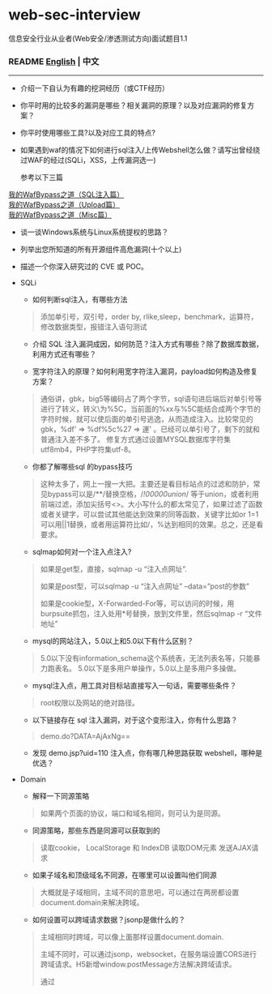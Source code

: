  # web-sec-interview

信息安全行业从业者(Web安全/渗透测试方向)面试题目1.1

### README [English](README.md) | 中文

---

   * 介绍一下自认为有趣的挖洞经历（或CTF经历）

   * 你平时用的比较多的漏洞是哪些？相关漏洞的原理？以及对应漏洞的修复方案？

   * 你平时使用哪些工具?以及对应工具的特点?
 
   * 如果遇到waf的情况下如何进行sql注入/上传Webshell怎么做？请写出曾经绕过WAF的经过(SQLi，XSS，上传漏洞选一) 
   
     参考以下三篇
    
  <a href="https://xz.aliyun.com/t/265/">我的WafBypass之道（SQL注入篇）</a><br />
  <a href="https://xz.aliyun.com/t/337/">我的WafBypass之道（Upload篇）</a><br />
  <a href="https://xz.aliyun.com/t/265/">我的WafBypass之道（Misc篇）</a><br />

   * 谈一谈Windows系统与Linux系统提权的思路？  
 
   * 列举出您所知道的所有开源组件高危漏洞(十个以上)  
 
   * 描述一个你深入研究过的 CVE 或 POC。
 


* SQLi
   * 如何判断sql注入，有哪些方法
    > 添加单引号，双引号，order by, rlike,sleep，benchmark，运算符，修改数据类型，报错注入语句测试
   
   * 介绍 SQL 注入漏洞成因，如何防范？注入方式有哪些？除了数据库数据，利用方式还有哪些？
   
   * 宽字符注入的原理？如何利用宽字符注入漏洞，payload如何构造及修复方案？
    > 通俗讲，gbk，big5等编码占了两个字节，sql语句进后端后对单引号等进行了转义，转义\为%5C，当前面的%xx与%5C能结合成两个字节的字符时候，就可以使后面的单引号逃逸，从而造成注入。比较常见的gbk，%df' =>
%df%5c%27 => 運' 。已经可以单引号了，剩下的就和普通注入差不多了。
    > 修复方式通过设置MYSQL数据库字符集utf8mb4，PHP字符集utf-8。

   * 你都了解哪些sql 的bypass技巧
    > 这种太多了，网上一搜一大把。主要还是看目标站点的过滤和防护，常见bypass可以是/**/替换空格，/*!00000union*/ 等于union，或者利用前端过滤，添加尖括号<>。大小写什么的都太常见了，如果过滤了函数或者关键字，可以尝试其他能达到效果的同等函数，关键字比如or 1=1可以用||1替换，或者用运算符比如/，%达到相同的效果。总之，还是看要求。


   * sqlmap如何对一个注入点注入?
    > 如果是get型，直接，sqlmap -u “注入点网址”. 
    >
    > 如果是post型，可以sqlmap -u “注入点网址” –data=”post的参数” 
    >
    > 如果是cookie型，X-Forwarded-For等，可以访问的时候，用burpsuite抓包，注入处用*号替换，放到文件里，然后sqlmap -r “文件地址”
    
   * mysql的网站注入，5.0以上和5.0以下有什么区别？
    > 5.0以下没有information_schema这个系统表，无法列表名等，只能暴力跑表名。
    > 5.0以下是多用户单操作，5.0以上是多用户多操做。
    
   * mysql注入点，用工具对目标站直接写入一句话，需要哪些条件？
    > root权限以及网站的绝对路径。
   
   * 以下链接存在 sql 注入漏洞，对于这个变形注入，你有什么思路？ 
   > demo.do?DATA=AjAxNg== 
 
   * 发现 demo.jsp?uid=110 注入点，你有哪几种思路获取 webshell，哪种是优选？ 

* Domain
   * 解释一下同源策略
    > 如果两个页面的协议，端口和域名相同，则可认为是同源。
   
   * 同源策略，那些东西是同源可以获取到的
    > 读取cookie， LocalStorage 和 IndexDB
    > 读取DOM元素
    > 发送AJAX请求
    > 
   * 如果子域名和顶级域名不同源，在哪里可以设置叫他们同源
    > 大概就是子域相同，主域不同的意思吧，可以通过在两房都设置document.domain来解决跨域。
   * 如何设置可以跨域请求数据？jsonp是做什么的？
    > 主域相同时跨域，可以像上面那样设置document.domain.
    >
    > 主域不同时，可以通过jsonp，websocket，在服务端设置CORS进行跨域请求。H5新增window.postMessage方法解决跨域请求。
    >
    > 通过<script>像服务器请求json数据，不受同源策略限制。

   * jsonp的业务意义？
   
* Ajax
   * Ajax是否遵循同源策略？
    > ajax全名是Asynchronous JavaScript and XML ，异步的javascript和XML技术。遵循同源策略，但是可以通过jsonp等进行规避。
    
   * JSON注入如何利用？
    > XSS跨站攻击
    
   * JSON和JSONP的区别？
   * JSONP劫持利用方式及修复方案？

* 浏览器策略
   * 不同浏览器之间，安全策略有哪些不同，比如chrome，firefox，IE
    > 三种浏览器都遵循同源策略，内容安全策略(CSP), Cookie安全策略（httponly, Secure, Path）
    
   * CSP是什么？如何设置CSP？
   > CSP：Content Security Policy，内容安全策略。是繁育XSS攻击的一种安全机制，其思想是以服务器白名单的形式来配置可信的内容来源，客户端Web应用代码可以使用这些安全来源。

* XSS
   * XSS是什么，修复方式是？
    > XSS是跨站脚本攻击，用户提交的数据中可以构造代码来执行，从而实现窃取用户信息等攻击。修复方式：对字符实体进行转义、使用HTTP Only来禁止JavaScript读取Cookie值、输入时校验、浏览器与Web应用端采用相同的字符编码。 
   * xss的发生场景？
    > 个人理解是对用户提交数据为进行安全的过滤然后直接输入到页面当中，造成js代码的执行。至于具体场景，有输出的地方就有可能被xss的风险。
   * XSS持久化？
   * 如果给你一个XSS漏洞，你还需要哪些条件可以构造一个蠕虫？
    > XSS蠕虫：XSS攻击可能会造成系统中用户间的互相感染，导致整个系统用户的沦陷，能够造成这种危害的XSS漏洞成为XSS蠕虫。
    >
    > 1、构造一个具有自我复制的反射型XSS
    >
    > 2、插入评论、留言框
    >
    > 3、用户点击链接，链接内容指向同样的XSS向量。也就是注入了蠕虫代码的的存在存储型xss的页面。链接被点击后将继续造成蠕虫传播。
   * 在社交类的网站中，哪些地方可能会出现蠕虫？
    >留言板/评论/文章发布/私信...
   * 如果叫你来防御蠕虫，你有哪些方法？
    > 1、将本地带有破坏性的程序改名字。
2、关闭可执行文件。
3、禁止“FileSystemObject”就可以有效的控制VBS病毒的传播。具体操作方法：用regsvr32 scrrun.dll /u这条命令就可以禁止文件系统对象。
4、开启浏览器的安全设置。
   * 如果给你一个XSS盲打漏洞，但是返回来的信息显示，他的后台是在内网，并且只能使用内网访问，那么你怎么利用这个XSS？
    > github有一些现成的xss扫描内网端口的脚本，可以参考利用，再根据探测出来的信息进一步利用，比如开了redis等，再就是利用漏洞去getshell.
   * 如何防范 XSS 漏洞，在前端如何做，在后端如何做，哪里更好，为什么？
   * 黑盒如何检测XSS漏洞？

* CRLF注入
  * CRLF注入的原理
    > CRLF是回车+换行的简称。碰得比较少，基本没挖到过这种洞，简而言之一般是可以通过提交恶意数据里面包含回车，换行来达到控制服务器响应头的效果。碰到过潜在的CRLF都是提交回车和换行之后就500了。CRLF的利用可以是XSS，恶意重定向location，还有set-cookie.

* CSRF
   * CSRF是什么？修复方式？
    > CSRF是跨站请求伪造攻击，XSS是实现CSRF的诸多手段中的一种，是由于没有在关键操作执行时进行是否由用户自愿发起的确认。修复方式：筛选出需要防范`的页面然后嵌入Token、再次输入密码、检验Referer。
   * CSRF漏洞的本质是什么？
    > CSRF即跨站请求伪造，以受害者的身份向服务器发送一个请求。本质上个人觉得是服务端在执行一些敏感操作时候对提交操作的用户的身份校检不到位。
  * 防御CSRF都有哪些方法，JAVA是如何防御CSRF漏洞的，token一定有用么？
   > 防御CSRF一般是加上referer和csrf_token.
   > 具体可以参考这篇<a href="https://www.ibm.com/developerworks/cn/web/1102_niugang_csrf/index.html">CSRF攻击的CSRF攻击的应对之道</a>
   
  * CSRF、SSRF和重放攻击有什么区别？ 
   > CSRF是跨站请求伪造攻击，由客户端发起 
   >
   > SSRF是服务器端请求伪造，由服务器发起 
   >
   > 重放攻击是将截获的数据包进行重放，达到身份认证等目的

* SSRF
  * SSRF漏洞原理、利用方式及修复方案？Java和PHP的SSRF区别？

* 逻辑漏洞
   * 说出至少三种业务逻辑漏洞，以及修复方式？ 
    > 1)密码找回漏洞中存在密码允许暴力破解、存在通用型找回凭证、可以跳过验证步骤、找回凭证可以拦包获取等方式来通过厂商提供的密码找回功能来得到密码 
    >
    > 2)身份认证漏洞中最常见的是会话固定攻击和 Cookie 仿冒，只要得到 Session 或 Cookie 即可伪造用户身份 
    >
    > 3)验证码漏洞中存在验证码允许暴力破解、验证码可以通过 Javascript 或者改包的方法来进行绕过

* 越权访问(水平/垂直/未授权)
 * 谈谈水平/垂直/未授权越权访问的区别?
 * 越权问题如何检测？

* XML注入
 * XXE是什么？修复方案是？
  * XXE是XML外部实体注入攻击，XML中可以通过调用实体来请求本地或者远程内容，和远程文件保护类似，会引发相关安全问题，例如敏感文件读取。修复方式：XML解析库在调用时严格禁止对外部实体的解析。

* URL重定向
 * URL白名单绕过

* HTML5
   * 说说HTML5有哪些新的安全特性
    > H5新增了不少标签，在绕过xss防御方面多了不少选择。还有就是新增了本地存储，localstorage 和session storage,可以通过xss修改本地存储达到类似一个存储xss的效果。
<code>
<video onerror=alert(1)><source>
<video><sourceonerror="javascript:alert(1)"
<video src=".." onloadedmetadata="alert(1)" ondurationchanged="alert(2)" ontimeupdate="alert(3)"></video>
<video><sourceonerrorsourceonerrorsourceonerrorsourceonerror="javascript:alert(1)“>
<videopostervideopostervideopostervideoposter=”javascript:alert(1)”> 
</code>
   * HTML5白名单要有哪些标签
参考<a href="https://segmentfault.com/a/1190000003756563">HTML5安全问题</a>

* java
   * 你都了解哪些java框架？
    > struts2 ,spring,spring security, shiro 等
    > 
   * java的MVC结构都是做什么的，数据流向数据库的顺序是什么？
   * 了解java沙箱吗？
   * ibats的参数化查询能不能有效的控制sql注入？有没有危险的方法可以造成sql注入？
   * 说说两次struts2漏洞的原理
   * ongl在这个payload中起了什么作用？
   * \u0023是什么字符的16进制编码？为什么在payload中要用他？
   * java会不会发生执行系统命令的漏洞？java都有哪些语句，方法可以执行系统命令
   * 如果叫你修复一个xss漏洞，你会在java程序的那个层里面进行修复？
   * xss filter在java程序的哪里设置？
   * 说下java的类反射在安全上可能存在哪些问题
   * Java反序列化漏洞的原理?解决方案?

* PHP
   * php里面有哪些方法可以不让错误回显？
    > php的配置文件php.ini进行了修改，display_errors = On 修改为 display_errors = off时候就没有报错提示。
    > 在php脚本开头添加error_reporting(0); 也可以达到关闭报错的作用
    > 除了上面的，还可以在执行语句前面添加@
   * php.ini可以设置哪些安全特性
   
    > 关闭报错，设置open_basedir，禁用危险函数，打开gpc。有具体的文章介绍安全配置这一块，属于运维的工作范围。
    > 
   * php的%00截断的原理是什么？
   
    > 存在于5.3.4版本下，一般利用在文件上传时文件名的截断，或者在对文件进行操作时候都有可能存在00阶段的情况。 如filename=test.php%00.txt 会被截断成test.php，00后面的被忽略。系统在对文件名读取时候，如果遇到0x00,就会认为读取已经结束了。
    > 
   * php webshell检测，有哪些方法
    > 个人知道的大体上分为静态检测和动态检测两种。静态检测比如查找危险函数，如eval，system等。动态检测是检测脚本运行时要执行的动作，比如文件操作，socket操作等。具体方法可以是通过D盾或者其他查杀软件进行查杀，现在也有基于机器学习的webshell识别。
    > 
   * php的LFI，本地包含漏洞原理是什么？写一段带有漏洞的代码。手工的话如何发掘？如果无报错回显，你是怎么遍历文件的？
   * php反序列化漏洞的原理?解决方案?

* 中间件
   * tomcat要做哪些安全加固？
   * 如果tomcat重启的话，webapps下，你删除的后台会不会又回来？
   * 常见的网站服务器中间件容器。
    > IIS、Apache、nginx、Lighttpd、Tomcat
    >
    * JAVA有哪些比较常见的中间件容器？
    > Tomcat/Jetty/JBOSS/WebLogic/Coldfusion/Websphere/GlassFish
   * 说说常见的中间件解析漏洞利用方式  
    > IIS 6.0
     > /xx.asp/xx.jpg "xx.asp"是文件夹名
     > 
    > IIS 7.0/7.5
    > 默认Fast-CGI开启，直接在url中图片地址后面输入/1.php，会把正常图片当成php解析
    > 
    > Nginx
     > 版本小于等于0.8.37，利用方法和IIS 7.0/7.5一样，Fast-CGI关闭情况下也可利用。
     > 空字节代码 xxx.jpg%00.php
     > 
    > Apache
     > 上传的文件命名为：test.php.x1.x2.x3，Apache是从右往左判断后缀
     > 
    > lighttpd
     > xx.jpg/xx.php
     > 
   * Redis未授权访问漏洞如何入侵利用？

* 数据库
   * mysql UDF提权5.1以上版本和5.1以下有什么区别,以及需要哪些条件?
   
   > 1)Mysql版本大于5.1版本udf.dll文件必须放置于MYSQL安装目录下的lib\plugin文件夹下。
   > 
   > 2)Mysql版本小于5.1版本。udf.dll文件在Windows2003下放置于c:\windows\system32，在windows2000下放置于c:\winnt\system32。
   > 
   > 3)掌握的mysql数据库的账号有对mysql的insert和delete权限以创建和抛弃函数，一般以root账号为佳，具备`root账号所具备的权限的其它账号也可以。
   > 
   > 4)可以将udf.dll写入到相应目录的权限。

   * mysql数据库默认有哪些库？说出库的名字
   
    > infomation_schema， msyql， performance_scheme, test
    > 
   * mysql的用户名密码是存放在那张表里面？mysql密码采用哪种加密方式？
    > mysql数据库下的user表。
    > 
   * mysql表权限里面，除了增删改查，文件读写，还有哪些权限？
   * mysql安全要如何做？
   * sqlserver public权限要如何提权
   * Windows、Linux、数据库的加固降权思路，任选其一  

* Linux
   * 简述Linux系统安全加固需要做哪些方面
   * 你使用什么工具来判断系统是否存在后门
   * Linux的Selinux是什么？如何设置Selinux？
   * iptables工作在TCPIP模型中的哪层？
   * 如果无法升级内核，那么如何保证系统不被已知的exp提权？
   * syslog里面都有哪些日志？安装软件的日志去哪找？
   * 如何查询ssh的登录日志？如何配置syslog的日志格式？
   * syslog可不可以使用vi等工具直接查看？是二进制文件吗？
   * 如果一台Linux服务器被入侵后,你会如何做应急响应?
   * 反弹 shell 的常用命令？一般常反弹哪一种 shell？为什么？

* 应急响应
  * 有哪几种后门实现方式？
  * webshell检测有什么方法思路？
  * Linux服务器中了木马后，请简述应急思路？
  * 遇到新0day\(比如Struts2\)后，应该如何进行应急响应？
  * 新业务上线前可以从哪些方向进行安全评估？
  * 现有系统可以从哪些方向进行审计发现其中的安全风险？

* 信息采集
   * 踩点都要采集哪些信息？
   * DNS在渗透中的作用
   * 如何绕过CDN获取目标网站真实IP，谈谈你的思路？  
 
    <a href="https://zhuanlan.zhihu.com/p/33440472">绕过CDN寻找网站真实IP的方法汇总</a>
    
   * 如果给你一个网站,你的渗透测试思路是什么?
在获取书面授权的前提下

    * 1.信息收集
    > 1)获取域名的whois信息,获取注册者邮箱姓名电话等。
    >
    > 2)查询服务器旁站以及子域名站点，因为主站一般比较难，所以先看看旁站有没有通用性的cms或者其他漏洞。 
    >
    > 3)查看服务器操作系统版本，web中间件，看看是否存在已知的漏洞，比如IIS，APACHE,NGINX的解析漏洞 
    >
    > 4)查看IP，进行IP地址端口扫描，对响应的端口进行漏洞探测，比如 rsync,心脏出血，
     mysql,ftp,ssh弱口令等。 
    > 5)扫描网站目录结构，看看是否可以遍历目录，或者敏感文件泄漏，比如php探针 
    >
    > 6)google hack 进一步探测网站的信息，后台，敏感文件
    
    * 2.漏洞扫描 
    > 开始检测漏洞，如XSS,CSRF,SQL注入，代码执行，命令执行，越权访问，目录读取，任意文件读取，
     下载，文件包含， 远程命令执行，弱口令，上传，编辑器漏洞，暴力破解等 
    * 3.漏洞利用 
    > 利用以上的方式拿到webshell，或者其他权限 
    * 4.权限提升 
    > 提权服务器，比如windows下mysql的udf提权，serv-u提权，windows低版本的漏洞，如iis6,pr,
     巴西烤肉
    > linux脏牛漏洞，linux内核版本漏洞提权，linux下的mysql root提权以及oracle低权限提权
    * 5.日志清理 
    * 6.总结报告及修复方案


   * 在渗透过程中，收集目标站注册人邮箱对我们有什么价值？
   
    > 1)丢社工库里看看有没有泄露密码，然后尝试用泄露的密码进行登录后台。
    >
    > 2)用邮箱做关键词进行丢进搜索引擎。
    >
    > 3)利用搜索到的关联信息找出其他邮进而得到常用社交账号。
    >
    > 4)社工找出社交账号，里面或许会找出管理员设置密码的习惯 。
    >
    > 5)利用已有信息生成专用字典。
    >
    > 6)观察管理员常逛哪些非大众性网站，拿下它，你会得到更多好东西。
    
   * 判断出网站的CMS对渗透有什么意义？
   
    > 1)查找网上已曝光的程序漏洞。
    >
    > 2)如果开源，还能下载相对应的源码进行代码审计。
    >
    > 3)一个成熟并且相对安全的CMS，渗透时扫目录的意义？
    >
    > 4)敏感文件、二级目录扫描
    >
    > 5)站长的误操作比如：网站备份的压缩文件、说明.txt、二级目录可能存放着其他站点
